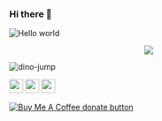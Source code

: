 ### Hi there 👋

<!--
**hfan22/hfan22** is a ✨ _special_ ✨ repository because its `README.md` (this file) appears on your GitHub profile.

Here are some ideas to get you started:

- 🔭 I’m currently working on ...
- 🌱 I’m currently learning ...
- 👯 I’m looking to collaborate on ...
- 🤔 I’m looking for help with ...
- 💬 Ask me about ...
- 📫 How to reach me: ...
- 😄 Pronouns: ...
- ⚡ Fun fact: ...

-->
<img src="https://raw.githubusercontent.com/sagar-viradiya/sagar-viradiya/master/resources/banner.png" alt="Hello world">

<p align="center"> 
<!--   Visitor count<br> -->
  <img src="https://profile-counter.glitch.me/hfan22/count.svg" />
</p>

![dino-jump](https://github.com/hfan22/hfan22/master/din.gif)

<p>
<a href="https://www.linkedin.com/in/rong-fan/"><img src="https://img.shields.io/badge/-LinkedIn-blue?style=flat-square&logo=Linkedin&logoColor=white" height=25></a> 
<a href="https://medium.com/@rongfanheather"><img src="https://img.shields.io/badge/medium-%2312100E.svg?&style=for-the-badge&logo=medium&logoColor=white" height=25></a> 
<a href="https://mail.google.com"><img src="https://img.shields.io/badge/-Gmail-c14438?style=flat-square&logo=Gmail&logoColor=white&link=mailto:hfan@seatedapp.io" height=25></a>
</p>

<span class="badge-buymeacoffee">
<a href="https://ko-fi.com/rongfanheather" title="Donate to this project using Buy Me A Coffee"><img src="https://img.shields.io/badge/buy%20me%20a%20coffee-donate-yellow.svg" alt="Buy Me A Coffee donate button" /></a>
</span>
